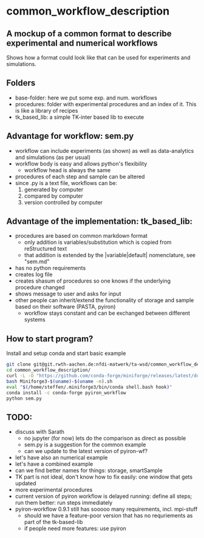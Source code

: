 # common_workflow_description
## A mockup of a common format to describe experimental and numerical workflows

Shows how a format could look like that can be used for experiments and simulations.

## Folders
- base-folder: here we put some exp. and num. workflows
- procedures: folder with experimental procedures and an index of it. This is like a library of recipes
- tk_based_lib: a simple TK-inter based lib to execute


## Advantage for workflow: sem.py
- workflow can include experiments (as shown) as well as data-analytics and simulations (as per usual)
- workflow body is easy and allows python's flexibility
  - workflow head is always the same
- procedures of each step and sample can be altered
- since .py is a text file, workflows can be:
  1. generated by computer
  2. compared by computer
  3. version controlled by computer

## Advantage of the implementation: tk_based_lib:
- procedures are based on common markdown format
  - only addition is variables/substitution which is copied from reStructured text
  - that addition is extended by the |variable|default| nomenclature, see "sem.md"
- has no python requirements
- creates log file
- creates shasum of procedures so one knows if the underlying procedure changed
- shows message to user and asks for input
- other people can inherit/extend the functionality of storage and sample based on their software (PASTA, pyiron)
  - workflow stays constant and can be exchanged between different systems

## How to start program?
Install and setup conda and start basic example
``` bash
git clone git@git.rwth-aachen.de:nfdi-matwerk/ta-wsd/common_workflow_description.git
cd common_workflow_description/
curl -L -O "https://github.com/conda-forge/miniforge/releases/latest/download/Miniforge3-$(uname)-$(uname -m).sh"
bash Miniforge3-$(uname)-$(uname -m).sh
eval "$(/home/steffen/.miniforge3/bin/conda shell.bash hook)"
conda install -c conda-forge pyiron_workflow
python sem.py
```

## TODO:
- discuss with Sarath
  - no jupyter (for now) lets do the comparison as direct as possible
  - sem.py is a suggestion for the common example
  - can we update to the latest version of pyiron-wf?
- let's have also an numerical example
- let's have a combined example
- can we find better names for things: storage, smartSample
- TK part is not ideal, don't know how to fix easily: one window that gets updated
- more experimental procedures
- current version of pyiron workflow is delayed running: define all steps; run them
  better: run steps immediately
- pyiron-workflow 0.9.1 still has sooooo many requirements, incl. mpi-stuff
  - should we have a feature-poor version that has no requriements as part of the tk-based-lib
  - if people need more features: use pyiron

